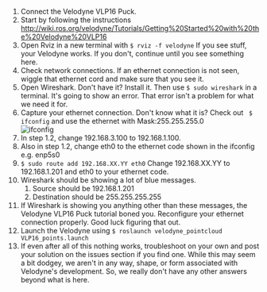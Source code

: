 1. Connect the Velodyne VLP16 Puck.
2. Start by following the instructions http://wiki.ros.org/velodyne/Tutorials/Getting%20Started%20with%20the%20Velodyne%20VLP16
3. Open Rviz in a new terminal with ```$ rviz -f velodyne``` If you see stuff, your Velodyne works. If you don't, continue until you see something here.
4. Check network connections. If an ethernet connection is not seen, wiggle that ethernet cord and make sure that you see it.
5. Open Wireshark. Don't have it? Install it. Then use ```$ sudo wireshark``` in a terminal. It's going to show an error. That error isn't a problem for what we need it for.
6. Capture your ethernet connection. Don't know what it is? Check out ``` $ ifconfig``` and use the ethernet with Mask:255.255.255.0   
	![ifconfig](https://raw.githubusercontent.com/chickenfromouterspace/igvc2019_lidar/master/documentation/ifconfig.png)
7. In step 1.2, change 192.168.3.100 to 192.168.1.100.
8. Also in step 1.2, change eth0 to the ethernet code shown in the ifconfig e.g. enp5s0
10. ```$ sudo route add 192.168.XX.YY eth0``` Change 192.168.XX.YY to 192.168.1.201 and eth0 to your ethernet code.
11. Wireshark should be showing a lot of blue messages.
	1. Source should be 192.168.1.201
	2. Destination should be 255.255.255.255
12. If Wireshark is showing you anything other than these messages, the Velodyne VLP16 Puck tutorial boned you. Reconfigure your ethernet connection properly. Good luck figuring that out.
13. Launch the Velodyne using ```$ roslaunch velodyne_pointcloud VLP16_points.launch```
14. If even after all of this nothing works, troubleshoot on your own and post your solution on the issues section if you find one. While this may seem a bit dodgey, we aren't in any way, shape, or form associated with Velodyne's development. So, we really don't have any other answers beyond what is here.
